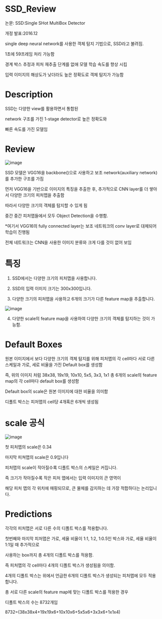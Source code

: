 # SSD_Review

논문: SSD:Single SHot MultiBox Detector

개정 발표:2016.12

single deep neural network를 사용한 객체 탐지 기법으로, SSD라고 불려짐.

1초에 59프레임 처리 가능함

경계 박스 추정과 피처 재추출 단계를 없애 모델 학습 속도를 향상 시킴

입력 이미지의 해상도가 낮더라도 높은 정확도로 객체 탐지가 가능함

# Description

SSD는 다양한 view를 활용하면서 통합된 

network 구조를 가진 1-stage detector로 높은 정확도와

빠른 속도를 가진 모델임

# Review

![image](https://github.com/eumtaewon/SSD_Review/assets/104436260/3dfb7e47-970b-413c-871e-fa82b85ff843)

SSD 모델은 VGG16을 backbone()으로 사용하고 보조 network(auxiliary network)를 추가한 구조를 가짐

먼저 VGG16을 기반으로 이미지의 특징을 추출한 후, 추가적으로 CNN layer를 더 쌓아서 다양한 크기의 피처맵을 추출함

따라서 다양한 크기의 객체를 탐지할 수 있게 됨

중간 중간 피처맵들에서 모두 Object Detection을 수행함.

*여기서 VGG16의 fully connected layer는 보조 네트워크의 conv layer로 대체되어 학습이 진행됨

전체 네트워크는 CNN을 사용한 이미지 분류와 크게 다를 것이 없어 보임

# 특징 

1. SSD에서는 다양한 크기의 피처맵을 사용합니다.

2. SSD의 입력 이미지 크기는 300x300입니다. 

3. 다양한 크기의 피처맵을 사용하고 6개의 크기가 다른 feature map을 추출합니다.

![image](https://github.com/eumtaewon/SSD_Review/assets/104436260/aba784b6-94ac-4254-a12c-0f6298ddeb39)

4. 다양한 scale의 feature map을 사용하여 다양한 크기의 객체를 탐지하는 것이 가능함.

# Default Boxes

원본 이미지에서 보다 다양한 크기의 객체 탐지를 위해 피처맵의 각 cell마다 서로 다른 스케일과 가로, 세로 비율을 가진 Default box를 생성함

즉, 위의 이미지 처럼 38x38, 19x19, 10x10, 5x5, 3x3, 1x1 총 6개의 scale의 feature map의 각 cell마다 default box를 생성함

Default box의 scale은 원본 이미지에 대한 비율을 의미함

디폴트 박스는 피처맵의 cell당 4개혹은 6개씩 생성됨

# scale 공식

![image](https://github.com/eumtaewon/SSD_Review/assets/104436260/fbf13414-5d35-4197-8f95-c6410a6ababd)

첫 피처맵의 scale은 0.34

마지막 피쳐맵의 scale은 0.9입니다

피처맵의 scale이 작아질수록 디폴트 박스의 스케일은 커집니다.

즉 크기가 작아질수록 작은 피처 맵에서는 입력 이미지의 큰 영역이 

해당 피처 맵의 각 위치에 매핑되므로, 큰 물체를 감지하는 데 가장 적합하다는 논리입니다.

# Predictions

각각의 피처맵은 서로 다른 수의 디폴트 박스를 적용합니다.

첫번째와 마지막 피처맵은 가로, 세율 비율이 1:1, 1:2, 1:0.5인 박스와 가로, 세율 비율이 1:1일 때 추가적으로

사용하는 box까지 총 4개의 디폴트 박스를 적용함.

즉 피처맵의 각 cell마다 4개의 디폴트 박스가 생성됨을 의미함.

4개의 디폴트 박스는 위에서 언급한 6개의 디폴트 박스가 생성되는 피처맵에 모두 적용합니다.

총 서로 다른 scale의 feature map에 맞는 디폴트 박스를 적용한 경우

디폴트 박스의 수는 8732개임

8732=(38x38x4+19x19x6+10x10x6+5x5x6+3x3x6+1x1x4)



